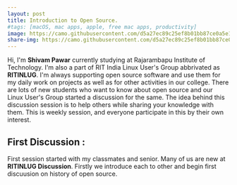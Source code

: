 ```yaml
---
layout: post
title: Introduction to Open Source.
#tags: [macOS, mac apps, apple, free mac apps, productivity]
image: https://camo.githubusercontent.com/d5a27ec89c25ef8b01bb87ce0a5e138e8a21deb8/68747470733a2f2f6172617361746173617967696e2e6769746875622e696f2f6f70656e6c6f676f732f6c6f676f732f726563757273652e6a7067
share-img: https://camo.githubusercontent.com/d5a27ec89c25ef8b01bb87ce0a5e138e8a21deb8/68747470733a2f2f6172617361746173617967696e2e6769746875622e696f2f6f70656e6c6f676f732f6c6f676f732f726563757273652e6a7067
---
```


Hi, I'm __Shivam Pawar__ currently studying at Rajarambapu Institute of Technology. I'm also a part of RIT India Linux User's Group abbrivated as __RITINLUG__. I'm always supporting open source software and use them for my daily work on projects as well as for other activities in our college.
There are lots of new students who want to know about open source and our Linux User's Group started a discussion for the same.
The idea behind this discussion session is to help others while sharing your knowledge with them. This is weekly session, and everyone participate in this by their own interest.

## First Discussion :
First session started with my classmates and senior. Many of us are new at __RITINLUG Discussion__. Firstly we introduce each to other and begin first discuusion on history of open source.
